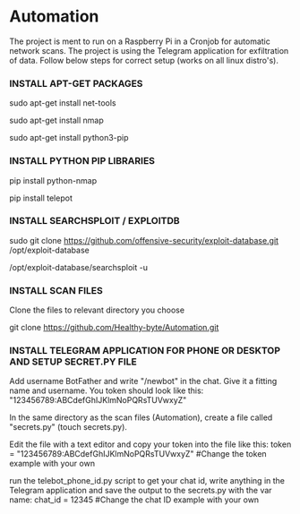 # Automation
The project is ment to run on a Raspberry Pi in a Cronjob for automatic network scans. The project is using the Telegram application for exfiltration of data. Follow below steps for correct setup (works on all linux distro's).

### INSTALL APT-GET PACKAGES ###

sudo apt-get install net-tools

sudo apt-get install nmap

sudo apt-get install python3-pip

### INSTALL PYTHON PIP LIBRARIES ###

pip install python-nmap

pip install telepot

### INSTALL SEARCHSPLOIT / EXPLOITDB ###

sudo git clone https://github.com/offensive-security/exploit-database.git /opt/exploit-database

/opt/exploit-database/searchsploit -u

### INSTALL SCAN FILES ###

Clone the files to relevant directory you choose

git clone https://github.com/Healthy-byte/Automation.git

### INSTALL TELEGRAM APPLICATION FOR PHONE OR DESKTOP AND SETUP SECRET.PY FILE ###

Add username BotFather and write "/newbot" in the chat. Give it a fitting name and username.
You token should look like this: "123456789:ABCdefGhIJKlmNoPQRsTUVwxyZ"

In the same directory as the scan files (Automation), create a file called "secrets.py" (touch secrets.py).

Edit the file with a text editor and copy your token into the file like this: 
token = "123456789:ABCdefGhIJKlmNoPQRsTUVwxyZ" #Change the token example with your own

run the telebot_phone_id.py script to get your chat id, write anything in the Telegram application and save the output to the secrets.py with the var name: chat_id = 12345 #Change the chat ID example with your own
